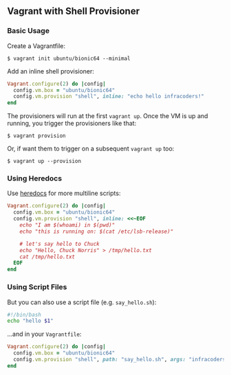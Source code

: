 
## Vagrant with Shell Provisioner

### Basic Usage

Create a Vagrantfile:
```
$ vagrant init ubuntu/bionic64 --minimal
```

Add an inline shell provisioner:
```ruby
Vagrant.configure(2) do |config|
  config.vm.box = "ubuntu/bionic64"
  config.vm.provision "shell", inline: "echo hello infracoders!"
end
```

The provisioners will run at the first `vagrant up`. Once the VM is up and running, you trigger the provisioners like that:
```
$ vagrant provision
```

Or, if want them to trigger on a subsequent `vagrant up` too:
```
$ vagrant up --provision
```

### Using Heredocs

Use [heredocs](https://infinum.co/the-capsized-eight/multiline-strings-ruby-2-3-0-the-squiggly-heredoc) for more multiline scripts:
```ruby
Vagrant.configure(2) do |config|
  config.vm.box = "ubuntu/bionic64"
  config.vm.provision "shell", inline: <<~EOF
    echo "I am $(whoami) in $(pwd)"
    echo "this is running on: $(cat /etc/lsb-release)"

    # let's say hello to Chuck
    echo "Hello, Chuck Norris" > /tmp/hello.txt
    cat /tmp/hello.txt
  EOF
end
```

### Using Script Files

But you can also use a script file (e.g. `say_hello.sh`):
```bash
#!/bin/bash
echo "hello $1"
```

...and in your `Vagrantfile`:
```ruby
Vagrant.configure(2) do |config|
  config.vm.box = "ubuntu/bionic64"
  config.vm.provision "shell", path: "say_hello.sh", args: "infracoders!"
end
```
